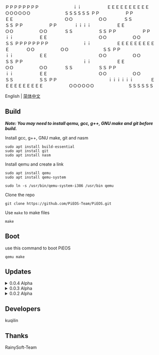 ＰＰＰＰＰＰＰＰ　　　　　　　　ｉｉ　　　　　　ＥＥＥＥＥＥＥＥＥＥ　　　　　　ＯＯＯＯＯＯ　　　　　　　　ＳＳＳＳＳＳ
ＰＰ　　　　　　ＰＰ　　　　　　　　　　　　　　ＥＥ　　　　　　　　　　　　ＯＯ　　　　　　ＯＯ　　　　ＳＳ　　　　　　ＳＳ
ＰＰ　　　　　　ＰＰ　　　　ｉｉｉｉ　　　　　　ＥＥ　　　　　　　　　　　　ＯＯ　　　　　　ＯＯ　　　　ＳＳ　　　　　　ＳＳ
ＰＰ　　　　　　ＰＰ　　　　　　ｉｉ　　　　　　ＥＥ　　　　　　　　　　　　ＯＯ　　　　　　ＯＯ　　　　　　ＳＳ
ＰＰＰＰＰＰＰＰ　　　　　　　　ｉｉ　　　　　　ＥＥＥＥＥＥＥＥＥＥ　　　　ＯＯ　　　　　　ＯＯ　　　　　　　　ＳＳ
ＰＰ　　　　　　　　　　　　　　ｉｉ　　　　　　ＥＥ　　　　　　　　　　　　ＯＯ　　　　　　ＯＯ　　　　　　　　　　ＳＳ
ＰＰ　　　　　　　　　　　　　　ｉｉ　　　　　　ＥＥ　　　　　　　　　　　　ＯＯ　　　　　　ＯＯ　　　　ＳＳ　　　　　　ＳＳ
ＰＰ　　　　　　　　　　　　　　ｉｉ　　　　　　ＥＥ　　　　　　　　　　　　ＯＯ　　　　　　ＯＯ　　　　ＳＳ　　　　　　ＳＳ
ＰＰ　　　　　　　　　　　　ｉｉｉｉｉｉ　　　　ＥＥＥＥＥＥＥＥＥＥ　　　　　　ＯＯＯＯＯＯ　　　　　　　　ＳＳＳＳＳＳ


English | [简体中文](README_zh.md)

## Build

<i><strong> Note: You may need to install qemu, gcc, g++, GNU make and git before build.</strong></i>

Install gcc, g++, GNU make, git and nasm

```bush
sudo apt install build-essential
sudo apt install git
sudo apt install nasm
```

Install qemu and create a link

```bush
sudo apt install qemu
sudo apt install qemu-system

sudo ln -s /usr/bin/qemu-system-i386 /usr/bin qemu
```

Clone the repo

```bush
git clone https://github.com/PiEOS-Team/PiEOS.git
```

Use `make` to make files

```bush
make
```

## Boot

use this command to boot PiEOS

```
qemu make
```

## Updates

<details>

<summary>0.0.4 Alpha</summary>

- fix some problems

- compiled by RainySoft-Team

- thanks RainySoft-Team very much

</details>

<details>

<summary>0.0.3 Alpha</summary>

- add some func of input/output

- remove HIM :)

</details>

<details>

<summary>0.0.2 Alpha</summary>

- fix the problem of cannot compile (missing floppy.img)

</details>

## Developers

kuqilin

## Thanks

RainySoft-Team

